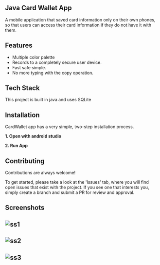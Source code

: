 


Java Card Wallet App
-
A mobile application that saved card information only on their own phones, so that users can access their card information if they do not have it with them.

## Features

-   Multiple color palette
-   Records to a completely secure user device.
-   Fast safe simple.
-   No more typing with the copy operation.


## Tech Stack

This project is built in java and uses SQLite


## Installation

CardWallet app has a very simple, two-step installation process.


**1.   Open with android studio**



**2.  Run App**


## Contributing

Contributions are always welcome!

To get started, please take a look at the 'Issues' tab, where you will find open issues that exist with the project. If you see one that interests you, simply create a branch and submit a PR for review and approval.

## Screenshots
![ss1](https://github.com/Furkannc/CardWalletApp/blob/main/ss/ss1.png?raw=true)
-
![ss2](https://github.com/Furkannc/CardWalletApp/blob/main/ss/ss2.png?raw=true)
-
![ss3](https://github.com/Furkannc/CardWalletApp/blob/main/ss/ss3.png?raw=true)
-
